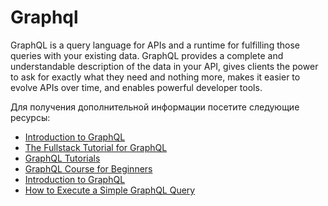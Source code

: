 # Graphql

GraphQL is a query language for APIs and a runtime for fulfilling those queries with your existing data. GraphQL provides a complete and understandable description of the data in your API, gives clients the power to ask for exactly what they need and nothing more, makes it easier to evolve APIs over time, and enables powerful developer tools.

Для получения дополнительной информации посетите следующие ресурсы:

- [Introduction to GraphQL](https://graphql.org/learn/)
- [The Fullstack Tutorial for GraphQL](https://www.howtographql.com/)
- [GraphQL Tutorials](https://odyssey.apollographql.com/)
- [GraphQL Course for Beginners](https://www.youtube.com/watch?v=ed8SzALpx1Q)
- [Introduction to GraphQL](https://thenewstack.io/introduction-to-graphql/)
- [How to Execute a Simple GraphQL Query](https://thenewstack.io/how-to-execute-a-simple-graphql-query/)
